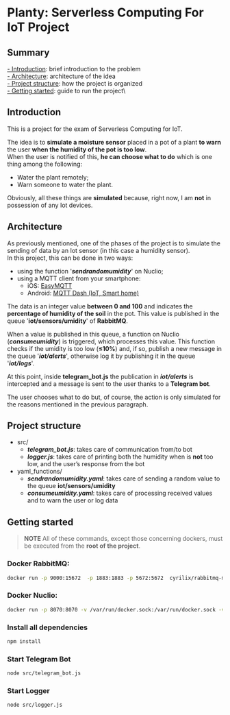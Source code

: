 # **Planty**: Serverless Computing For IoT Project

## Summary

[- Introduction](#Introduction): brief introduction to the problem\
[- Architecture](#Architecture): architecture of the idea\
[- Project structure](#Project-structure): how the project is organized\
[- Getting started](#Getting-started): guide to run the project\

## Introduction

This is a project for the exam of Serverless Computing for IoT.

The idea is to **simulate a moisture sensor** placed in a pot of a plant **to warn** the user **when the humidity of the pot is too low**.\
When the user is notified of this, **he can choose what to do** which is one thing among the following:

- Water the plant remotely;
- Warn someone to water the plant.

Obviously, all these things are **simulated** because, right now, I am **not** in possession of any Iot devices.

## Architecture

As previously mentioned, one of the phases of the project is to simulate the sending of data by an Iot sensor (in this case a humidity sensor).\
In this project, this can be done in two ways:

- using the function '**_sendrandomumidity_**' on Nuclio;
- using a MQTT client from your smartphone:
  - iOS: [EasyMQTT](https://apps.apple.com/it/app/easymqtt/id1523099606)
  - Android: [MQTT Dash (IoT, Smart home)](https://play.google.com/store/apps/details?id=net.routix.mqttdash)

The data is an integer value **between 0 and 100** and indicates the **percentage of humidity of the soil** in the pot. This value is published in the queue '**iot/sensors/umidity**' of **RabbitMQ**.

When a value is published in this queue, a function on Nuclio (**_consumeumidity_**) is triggered, which processes this value. This function checks if the umidity is too low (**&le;10%**) and, if so, publish a new message in the queue '**_iot/alerts_**', otherwise log it by publishing it in the queue '**_iot/logs_**'.

At this point, inside **telegram_bot.js** the publication in **_iot/alerts_** is intercepted and a message is sent to the user thanks to a **Telegram bot**.

The user chooses what to do but, of course, the action is only simulated for the reasons mentioned in the previous paragraph.

## Project structure

- src/
  - _**telegram_bot.js**_: takes care of communication from/to bot
  - _**logger.js**_: takes care of printing both the humidity when is **not** too low, and the user’s response from the bot
- yaml_functions/
  - _**sendrandomumidity.yaml**_: takes care of sending a random value to the queue **iot/sensors/umidity**
  - _**consumeumidity.yaml**_: takes care of processing received values and to warn the user or log data

## Getting started

> **NOTE** All of these commands, except those concerning dockers, must be executed from the **root of the project**.

### Docker RabbitMQ:

```sh
docker run -p 9000:15672  -p 1883:1883 -p 5672:5672  cyrilix/rabbitmq-mqtt
```

### Docker Nuclio:

```sh
docker run -p 8070:8070 -v /var/run/docker.sock:/var/run/docker.sock -v /tmp:/tmp nuclio/dashboard:stable-amd64
```

### Install all dependencies

```sh
npm install
```

### Start Telegram Bot

```sh
node src/telegram_bot.js
```

### Start Logger

```sh
node src/logger.js
```
